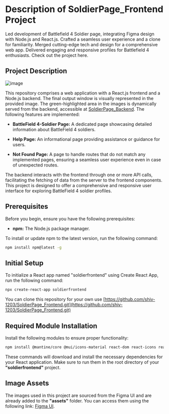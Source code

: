 # Description of SoldierPage_Frontend Project
Led development of Battlefield 4 Soldier page, integrating Figma design with Node.js and React.js. Crafted a seamless user experience and a clone for familiarity. Merged cutting-edge tech and design for a comprehensive web app. Delivered engaging and responsive profiles for Battlefield 4 enthusiasts. Check out the project here.

## Project Description
![image](https://github.com/shiv-1203/SoldierPage_Frontend/assets/105982373/250cc694-68a0-4950-bde7-5de0efd2bd1f)

This repository comprises a web application with a React.js frontend and a Node.js backend. The final output window is visually represented in the provided image. The green-highlighted area in the images is dynamically served from the backend, accessible at [SoldierPage_Backend](https://soldierpage-backend.onrender.com/). The following features are implemented:

- **BattleField 4-Soldier Page:** A dedicated page showcasing detailed information about BattleField 4 soldiers.

- **Help Page:** An informational page providing assistance or guidance for users.

- **Not Found Page:** A page to handle routes that do not match any implemented pages, ensuring a seamless user experience even in case of unexpected routes.

The backend interacts with the frontend through one or more API calls, facilitating the fetching of data from the server to the frontend components. This project is designed to offer a comprehensive and responsive user interface for exploring BattleField 4 soldier profiles.

## Prerequisites
Before you begin, ensure you have the following prerequisites:

- **npm:** The Node.js package manager.

To install or update npm to the latest version, run the following command:

```bash
npm install npm@latest -g
```

## Initial Setup
To initialize a React app named "soldierfrontend" using Create React App, run the following command:

```bash
npx create-react-app soldierfrontend
```
 You can clone this repository for your own use [https://github.com/shiv-1203/SoldierPage_Frontend.git](https://github.com/shiv-1203/SoldierPage_Frontend.git)

## Required Module Installation
Install the following modules to ensure proper functionality:

```bash
npm install @mantine/core @mui/icons-material react-dom react-icons react-pro-sidebar react-router-dom
```

These commands will download and install the necessary dependencies for your React application. Make sure to run them in the root directory of your **"soldierfrontend"** project.

## Image Assets

The images used in this project are sourced from the Figma UI and are already added to the **"assets"** folder. You can access them using the following link: [Figma UI](https://www.figma.com/community/file/992422778538944984).



